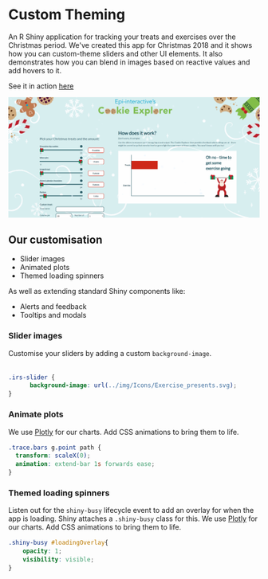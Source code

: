 # Custom Theming

An R Shiny application for tracking your treats and exercises over the Christmas period. We've created this app for Christmas 2018 and it shows how you can custom-theme sliders and other UI elements. It also demonstrates how you can blend in images based on reactive values and add hovers to it.

See it in action [here](https://shiny.epi-interactive.com/cookie-explorer)

![alt text](www/cookie-explorer.PNG)

## Our customisation

*  Slider images
*  Animated plots
*  Themed loading spinners

As well as extending standard Shiny components like:

*  Alerts and feedback
*  Tooltips and modals

### Slider images
Customise your sliders by adding a custom `background-image`.
``` css

.irs-slider {
      background-image: url(../img/Icons/Exercise_presents.svg);
}
```

### Animate plots 
We use [Plotly](https://plot.ly/) for our charts. Add CSS animations to bring them to life.
``` css 
.trace.bars g.point path {
  transform: scaleX(0);
  animation: extend-bar 1s forwards ease;
}
```

### Themed loading spinners
Listen out for the `shiny-busy` lifecycle event to add an overlay for when the app is loading. Shiny attaches a `.shiny-busy` class for this.
We use [Plotly](https://plot.ly/) for our charts. Add CSS animations to bring them to life.
``` css 
.shiny-busy #loadingOverlay{
    opacity: 1;
    visibility: visible;
}
```

